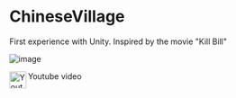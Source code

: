 # ChineseVillage

First experience with Unity. Inspired by the movie "Kill Bill"

![image](https://user-images.githubusercontent.com/100485088/158843091-52405ae6-5357-4b2e-bfe1-7432f3a0b9f2.png)


[<img align="left" alt="Youtube" width="30px" src="https://cdn-icons-png.flaticon.com/512/152/152810.png" />][youtube] Youtube video

[youtube]: https://www.youtube.com/watch?v=sVPvCQDhp2A&ab_channel=Iskvnder
